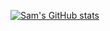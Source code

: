 [![Sam's GitHub stats](https://github-readme-stats.vercel.app/api?username=x23756575)](https://github.com/anuraghazra/github-readme-stats)
